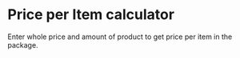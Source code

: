 # Price per Item calculator

Enter whole price and amount of product to get price per item in the package.